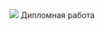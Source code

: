 <img src = https://sch1498.mskobr.ru/files/2023-2024/568cae_342f7916c0b142d1bb7a7f2658496dec_mv2.gif></img>
Дипломная работа
